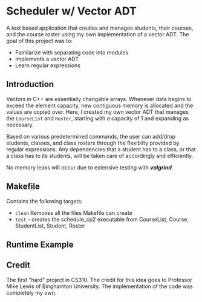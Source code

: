 # Scheduler w/ Vector ADT

A text based application that creates and manages students, their courses, and the course roster using my own implementation of a vector ADT. The goal of this project was to:

- Familarize with separating code into modules
- Implemente a vector ADT
- Learn regular expressions

## Introduction

Vectors in C++ are essentially changable arrays. Whenever data begins to exceed the element capacity, new contiguous memory is allocated and the values are copied over. Here, I created my own vector ADT that manages the `CourseList` and `Roster`, starting with a capacity of 1 and expanding as necessary.

Based on various predetermined commands, the user can add/drop students, classes, and class rosters through the flexibilty provided by regular expressions. Any dependencies that a student has to a class, or that a class has to its students, will be taken care of accordingly and efficiently. 

No memory leaks will occur due to extensive testing with ***valgrind***.

## Makefile

Contains the following targets:

- `clean` Removes all the files Makefile can create
- `test` - creates the schedule_cp2 executable from CourseList, Course, StudentList, Student, Roster
  
## Runtime Example

## Credit

The first "hard" project in CS310. The credit for this idea goes to Professor Mike Lewis of Binghamton University. The implementation of the code was completely my own.
